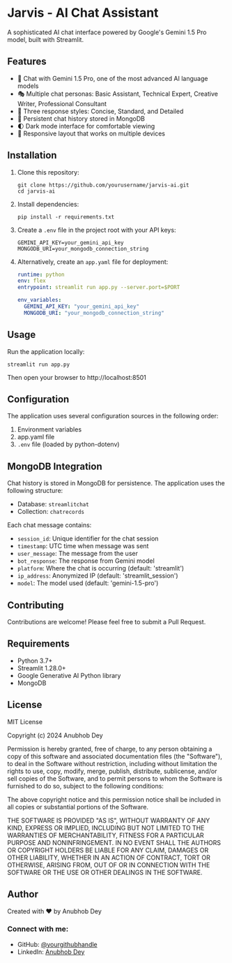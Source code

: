 # Jarvis - AI Chat Assistant

A sophisticated AI chat interface powered by Google's Gemini 1.5 Pro model, built with Streamlit.

## Features

- 🤖 Chat with Gemini 1.5 Pro, one of the most advanced AI language models
- 🎭 Multiple chat personas: Basic Assistant, Technical Expert, Creative Writer, Professional Consultant
- 📝 Three response styles: Concise, Standard, and Detailed
- 🔄 Persistent chat history stored in MongoDB
- 🌓 Dark mode interface for comfortable viewing
- 📱 Responsive layout that works on multiple devices

## Installation

1. Clone this repository:
   ```
   git clone https://github.com/yourusername/jarvis-ai.git
   cd jarvis-ai
   ```

2. Install dependencies:
   ```
   pip install -r requirements.txt
   ```

3. Create a `.env` file in the project root with your API keys:
   ```
   GEMINI_API_KEY=your_gemini_api_key
   MONGODB_URI=your_mongodb_connection_string
   ```

4. Alternatively, create an `app.yaml` file for deployment:
   ```yaml
   runtime: python
   env: flex
   entrypoint: streamlit run app.py --server.port=$PORT
   
   env_variables:
     GEMINI_API_KEY: "your_gemini_api_key"
     MONGODB_URI: "your_mongodb_connection_string"
   ```

## Usage

Run the application locally:
```
streamlit run app.py
```

Then open your browser to http://localhost:8501

## Configuration

The application uses several configuration sources in the following order:
1. Environment variables
2. app.yaml file
3. `.env` file (loaded by python-dotenv)

## MongoDB Integration

Chat history is stored in MongoDB for persistence. The application uses the following structure:
- Database: `streamlitchat`
- Collection: `chatrecords`

Each chat message contains:
- `session_id`: Unique identifier for the chat session
- `timestamp`: UTC time when message was sent
- `user_message`: The message from the user
- `bot_response`: The response from Gemini model
- `platform`: Where the chat is occurring (default: 'streamlit')
- `ip_address`: Anonymized IP (default: 'streamlit_session')
- `model`: The model used (default: 'gemini-1.5-pro')

## Contributing

Contributions are welcome! Please feel free to submit a Pull Request.

## Requirements

- Python 3.7+
- Streamlit 1.28.0+
- Google Generative AI Python library
- MongoDB

## License

MIT License

Copyright (c) 2024 Anubhob Dey

Permission is hereby granted, free of charge, to any person obtaining a copy
of this software and associated documentation files (the "Software"), to deal
in the Software without restriction, including without limitation the rights
to use, copy, modify, merge, publish, distribute, sublicense, and/or sell
copies of the Software, and to permit persons to whom the Software is
furnished to do so, subject to the following conditions:

The above copyright notice and this permission notice shall be included in all
copies or substantial portions of the Software.

THE SOFTWARE IS PROVIDED "AS IS", WITHOUT WARRANTY OF ANY KIND, EXPRESS OR
IMPLIED, INCLUDING BUT NOT LIMITED TO THE WARRANTIES OF MERCHANTABILITY,
FITNESS FOR A PARTICULAR PURPOSE AND NONINFRINGEMENT. IN NO EVENT SHALL THE
AUTHORS OR COPYRIGHT HOLDERS BE LIABLE FOR ANY CLAIM, DAMAGES OR OTHER
LIABILITY, WHETHER IN AN ACTION OF CONTRACT, TORT OR OTHERWISE, ARISING FROM,
OUT OF OR IN CONNECTION WITH THE SOFTWARE OR THE USE OR OTHER DEALINGS IN THE
SOFTWARE.

## Author

Created with ❤️ by Anubhob Dey

### Connect with me:
- GitHub: [@yourgithubhandle](https://github.com/yourgithubhandle)
- LinkedIn: [Anubhob Dey](https://linkedin.com/in/yourprofile)